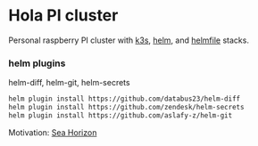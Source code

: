 # Hola PI cluster
Personal raspberry PI cluster with [k3s](https://github.com/rancher/k3s), [helm](https://github.com/helm/helm), and [helmfile](https://github.com/roboll/helmfile) stacks.


### helm plugins 
helm-diff, helm-git, helm-secrets

```bash
helm plugin install https://github.com/databus23/helm-diff
helm plugin install https://github.com/zendesk/helm-secrets
helm plugin install https://github.com/aslafy-z/helm-git
```

Motivation: [Sea Horizon](https://www.youtube.com/watch?v=tVhJk1pPh5U&t=2s)